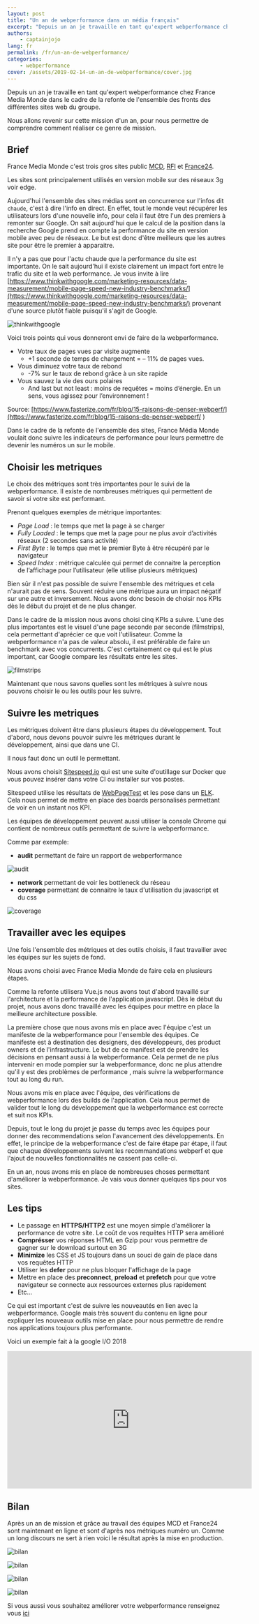 ```yaml
---
layout: post
title: "Un an de webperformance dans un média français"
excerpt: "Depuis un an je travaille en tant qu'expert webperformance chez France Media Monde dans le cadre de la refonte de l'ensemble des fronts des différents sites web du groupe. Nous allons revenir sur cette mission d'un an, pour nous permettre de comprendre comment réaliser ce genre de mission."
authors:
    - captainjojo
lang: fr
permalink: /fr/un-an-de-webperformance/
categories:
    - webperformance
cover: /assets/2019-02-14-un-an-de-webperformance/cover.jpg
---
```


Depuis un an je travaille en tant qu'expert webperformance chez France Media Monde dans le cadre de la refonte de l'ensemble des fronts des différentes sites web du groupe.

Nous allons revenir sur cette mission d'un an, pour nous permettre de comprendre comment réaliser ce genre de mission.

## Brief

France Media Monde c'est trois gros sites public [MCD](https://www.mc-doualiya.com/), [RFI](http://www.rfi.fr/) et [France24](https://www.france24.com/fr/).

Les sites sont principalement utilisés en version mobile sur des réseaux 3g voir edge.

Aujourd'hui l'ensemble des sites médias sont en concurrence sur l'infos dit `chaude`, c'est à dire l'info en direct. En effet, tout le monde veut récupérer les utilisateurs lors d'une nouvelle info, pour cela il faut être l'un des premiers à remonter sur Google. On sait aujourd'hui que le calcul de la position dans la recherche Google prend en compte la performance du site en version mobile avec peu de réseaux. Le but est donc d'être meilleurs que les autres site pour être le premier à apparaitre.

Il n'y a pas que pour l'actu chaude que la performance du site est importante. On le sait aujourd'hui il existe clairement un impact fort entre le trafic du site et la web performance. Je vous invite à lire [https://www.thinkwithgoogle.com/marketing-resources/data-measurement/mobile-page-speed-new-industry-benchmarks/](https://www.thinkwithgoogle.com/marketing-resources/data-measurement/mobile-page-speed-new-industry-benchmarks/) provenant d'une source plutôt fiable puisqu'il s'agit de Google.

![thinkwithgoogle]({{site.baseurl}}/assets/2019-02-14-un-an-de-webperformance/image1.jpg)

Voici trois points qui vous donneront envi de faire de la webperformance.

- Votre taux de pages vues par visite augmente
    - +1 seconde de temps de chargement = – 11% de pages vues.
- Vous diminuez votre taux de rebond
    - -7% sur le taux de rebond grâce à un site rapide
- Vous sauvez la vie des ours polaires
    - And last but not least : moins de requêtes = moins d’énergie. En un sens, vous agissez pour l’environnement !

Source: [https://www.fasterize.com/fr/blog/15-raisons-de-penser-webperf/](https://www.fasterize.com/fr/blog/15-raisons-de-penser-webperf/
)

Dans le cadre de la refonte de l'ensemble des sites, France Média Monde voulait donc suivre les indicateurs de performance pour leurs permettre de devenir les numéros un sur le mobile.

## Choisir les metriques

Le choix des métriques sont très importantes pour le suivi de la webperformance. Il existe de nombreuses métriques qui permettent de savoir si votre site est performant.

Prenont quelques exemples de métrique importantes:

- *Page Load* : le temps que met la page à se charger
- *Fully Loaded* : le temps que met la page pour ne plus avoir d’activités réseaux (2 secondes sans activité)
- *First Byte* : le temps que met le premier Byte à être récupéré par le navigateur
- *Speed Index* : métrique calculée qui permet de connaitre la perception de l’affichage pour l’utilisateur (elle utilise plusieurs métriques)

Bien sûr il n'est pas possible de suivre l'ensemble des métriques et cela n'aurait pas de sens. Souvent réduire une métrique aura un impact négatif sur une autre et inversement. Nous avons donc besoin de choisir nos KPIs dès le début du projet et de ne plus changer.

Dans le cadre de la mission nous avons choisi cinq KPIs a suivre. L'une des plus importantes est le visuel d'une page seconde par seconde (filmstrips), cela permettant d'aprécier ce que voit l'utilisateur. Comme la webperformance n'a pas de valeur absolu, il est préférable de faire un benchmark avec vos concurrents. C'est certainement ce qui est le plus important, car Google compare les résultats entre les sites.

![filmstrips]({{site.baseurl}}/assets/2019-02-14-un-an-de-webperformance/image2.png)

Maintenant que nous savons quelles sont les métriques à suivre nous pouvons choisir le ou les outils pour les suivre.

## Suivre les metriques

Les métriques doivent être dans plusieurs étapes du développement. Tout d'abord, nous devons pouvoir suivre les métriques durant le développement, ainsi que dans une CI.

Il nous faut donc un outil le permettant.

Nous avons choisit [Sitespeed.io](https://www.sitespeed.io/) qui est une suite d'outillage sur Docker que vous pouvez insérer dans votre CI ou installer sur vos postes.

Sitespeed utilise les résultats de [WebPageTest](https://www.sitespeed.io/documentation/sitespeed.io/webpagetest/) et les pose dans un [ELK](https://www.elastic.co/fr/elk-stack). Cela nous permet de mettre en place des boards personalisés permettant de voir en un instant nos KPI.

Les équipes de développement peuvent aussi utiliser la console Chrome qui contient de nombreux outils permettant de suivre la webperformance.

Comme par exemple:

- **audit** permettant de faire un rapport de webperformance

![audit]({{site.baseurl}}/assets/2019-02-14-un-an-de-webperformance/image3.png)

- **network** permettant de voir les bottleneck du réseau
- **coverage** permettant de connaitre le taux d'utilisation du javascript et du css

![coverage]({{site.baseurl}}/assets/2019-02-14-un-an-de-webperformance/image4.png)

## Travailler avec les equipes

Une fois l'ensemble des métriques et des outils choisis, il faut travailler avec les équipes sur les sujets de fond.

Nous avons choisi avec France Media Monde de faire cela en plusieurs étapes.

Comme la refonte utilisera Vue.js nous avons tout d'abord travaillé sur l'architecture et la performance de l'application javascript. Dès le début du projet, nous avons donc travaillé avec les équipes pour mettre en place la meilleure architecture possible.

La première chose que nous avons mis en place avec l'équipe c'est un manifeste de la webperformance pour l'ensemble des équipes. Ce manifeste est à destination des designers, des développeurs, des product owners et de l'infrastructure. Le but de ce manifest est de prendre les décisions en pensant aussi à la webperformance. Cela permet de ne plus intervenir en mode pompier sur la webperformance, donc ne plus attendre qu'il y est des problèmes de performance , mais suivre la webperformance tout au long du run.

Nous avons mis en place avec l'équipe, des vérifications de webperformance lors des builds de l'application. Cela nous permet de valider tout le long du développement que la webperformance est correcte et suit nos KPIs.

Depuis, tout le long du projet je passe du temps avec les équipes pour donner des recommendations selon l'avancement des développements. En effet, le principe de la webperformance c'est de faire étape par étape, il faut que chaque développements suivent les recommandations webperf et que l'ajout de nouvelles fonctionnalités ne cassent pas celle-ci.

En un an, nous avons mis en place de nombreuses choses permettant d'améliorer la webperformance. Je vais vous donner quelques tips pour vos sites.

## Les tips

- Le passage en **HTTPS/HTTP2** est une moyen simple d'améliorer la performance de votre site. Le coût de vos requêtes HTTP sera amélioré
- **Comprésser** vos réponses HTML en Gzip pour vous permettre de gagner sur le download surtout en 3G
- **Minimize** les CSS et JS toujours dans un souci de gain de place dans vos requêtes HTTP
- Utiliser les **defer** pour ne plus bloquer l'affichage de la page
- Mettre en place des **preconnect**, **preload** et **prefetch** pour que votre navigateur se connecte aux ressources externes plus rapidement
- Etc...

Ce qui est important c'est de suivre les nouveautés en lien avec la webperformance. Google mais très souvent du contenu en ligne pour expliquer les nouveaux outils mise en place pour nous permettre de rendre nos applications toujours plus performante.

Voici un exemple fait à la google I/O 2018

<iframe width="560" height="315" src="https://www.youtube.com/embed/Mv-l3-tJgGk" frameborder="0" allow="accelerometer; autoplay; encrypted-media; gyroscope; picture-in-picture" allowfullscreen></iframe>

## Bilan

Après un an de mission et grâce au travail des équipes MCD et France24 sont maintenant en ligne et sont d'après nos métriques numéro un. Comme un long discours ne sert à rien voici le résultat après la mise en production.

![bilan]({{site.baseurl}}/assets/2019-02-14-un-an-de-webperformance/image5.png)

![bilan]({{site.baseurl}}/assets/2019-02-14-un-an-de-webperformance/image6.png)

![bilan]({{site.baseurl}}/assets/2019-02-14-un-an-de-webperformance/image7.png)

![bilan]({{site.baseurl}}/assets/2019-02-14-un-an-de-webperformance/image8.png)


Si vous aussi vous souhaitez améliorer votre webperformance renseignez vous [ici](https://eleven-labs.com/accompagnement-sur-mesure/audit-et-expertise)
